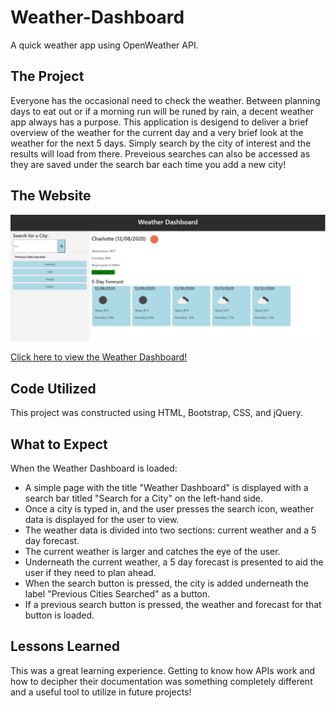 # Weather-Dashboard

A quick weather app using OpenWeather API.

## The Project

Everyone has the occasional need to check the weather. Between planning days to eat out or if a morning run will be runed by rain, a decent weather app always has a purpose. This application is desigend to deliver a brief overview of the weather for the current day and a very brief look at the weather for the next 5 days. Simply search by the city of interest and the results will load from there. Preveious searches can also be accessed as they are saved under the search bar each time you add a new city!

## The Website

<p align="center">
<img src="Assets\Images\Screenshot.jpg" alt="Weather Dashboard">
<p>

<a href="https://treyjewett.github.io/Weather-dashboard/" target="_blank">Click here to view the Weather Dashboard!</a>

## Code Utilized

This project was constructed using HTML, Bootstrap, CSS, and jQuery.

## What to Expect

When the Weather Dashboard is loaded:
- A simple page with the title "Weather Dashboard" is displayed with a search bar titled "Search for a City" on the left-hand side.
- Once a city is typed in, and the user presses the search icon, weather data is displayed for the user to view.
- The weather data is divided into two sections: current weather and a 5 day forecast.
- The current weather is larger and catches the eye of the user.
- Underneath the current weather, a 5 day forecast is presented to aid the user if they need to plan ahead.
- When the search button is pressed, the city is added underneath the label "Previous Cities Searched" as a button.
- If a previous search button is pressed, the weather and forecast for that button is loaded.

## Lessons Learned

This was a great learning experience. Getting to know how APIs work and how to decipher their documentation was something completely different and a useful tool to utilize in future projects!